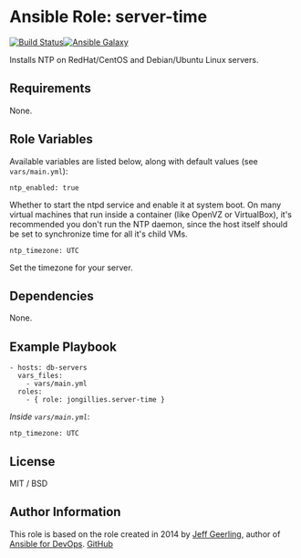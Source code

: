 # Ansible Role: server-time

[![Build Status](https://travis-ci.org/jongillies/ansible-role-server-time.svg?branch=master)](https://travis-ci.org/jongillies/ansible-role-server-time)[![Ansible Galaxy](https://img.shields.io/badge/galaxy-jongillies.server--time-blue.svg)](https://galaxy.ansible.com/list#/roles/3160)


Installs NTP on RedHat/CentOS and Debian/Ubuntu Linux servers.

## Requirements

None.

## Role Variables

Available variables are listed below, along with default values (see `vars/main.yml`):

    ntp_enabled: true

Whether to start the ntpd service and enable it at system boot. On many virtual machines that run inside a container (like OpenVZ or VirtualBox), it's recommended you don't run the NTP daemon, since the host itself should be set to synchronize time for all it's child VMs.

    ntp_timezone: UTC

Set the timezone for your server.


## Dependencies

None.

## Example Playbook

    - hosts: db-servers
      vars_files:
        - vars/main.yml
      roles:
        - { role: jongillies.server-time }

*Inside `vars/main.yml`*:

    ntp_timezone: UTC

## License

MIT / BSD

## Author Information

This role is based on the role created in 2014 by [Jeff Geerling](http://jeffgeerling.com/), author of [Ansible for DevOps](http://ansiblefordevops.com/). [GitHub](https://github.com/geerlingguy/ansible-role-ntp)

